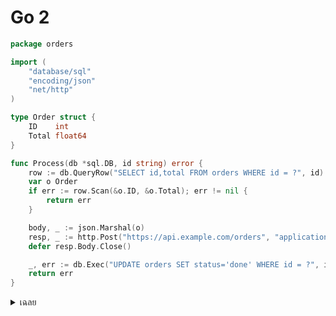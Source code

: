 # Go 2

```go
package orders

import (
    "database/sql"
    "encoding/json"
    "net/http"
)

type Order struct {
    ID    int
    Total float64
}

func Process(db *sql.DB, id string) error {
    row := db.QueryRow("SELECT id,total FROM orders WHERE id = ?", id)
    var o Order
    if err := row.Scan(&o.ID, &o.Total); err != nil {
        return err
    }

    body, _ := json.Marshal(o)
    resp, _ := http.Post("https://api.example.com/orders", "application/json")
    defer resp.Body.Close()

    _, err := db.Exec("UPDATE orders SET status='done' WHERE id = ?", id)
    return err
}
```

<details>
<summary>เฉลย</summary>

## เฉลย

ลืมส่ง Body ไปยัง API ด้วย `http.Post()`

</details>